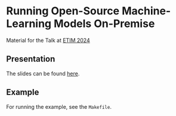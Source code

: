 # Running Open-Source Machine-Learning Models On-Premise

Material for the Talk at [ETIM 2024](https://etim.uk-essen.de/)

## Presentation

The slides can be found [here](./presentation/).

## Example

For running the example, see the `Makefile`.
